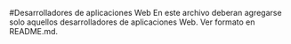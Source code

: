 #Desarrolladores de aplicaciones Web
En este archivo deberan agregarse solo aquellos desarrolladores de aplicaciones Web. Ver formato en README.md.
